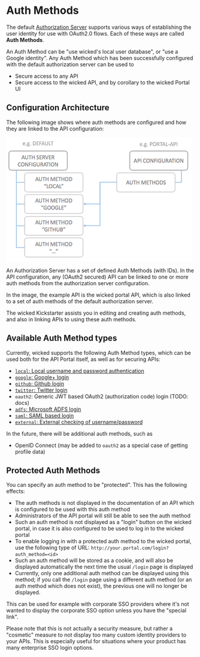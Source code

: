 # Auth Methods

The default [Authorization Server](authorization-servers.md) supports various ways of establishing the user identity for use with OAuth2.0 flows. Each of these ways are called **Auth Methods**.

An Auth Method can be "use wicked's local user database", or "use a Google identity". Any Auth Method which has been successfully configured with the default authorization server can be used to

* Secure access to any API
* Secure access to the wicked API, and by corollary to the wicked Portal UI

## Configuration Architecture

The following image shows where auth methods are configured and how they are linked to the API configuration:

![Auth Method configuration](images/auth-method-config.png)

An Authorization Server has a set of defined Auth Methods (with IDs). In the API configuration, any (OAuth2 secured) API can be linked to one or more auth methods from the authorization server configuration.

In the image, the example API is the wicked portal API, which is also linked to a set of auth methods of the default authorization server.

The wicked Kickstarter assists you in editing and creating auth methods, and also in linking APIs to using these auth methods.

## Available Auth Method types

Currently, wicked supports the following Auth Method types, which can be used both for the API Portal itself, as well as for securing APIs:

* [`local`: Local username and password authentication](auth-local.md)
* [`google`: Google+ login](auth-google.md)
* [`github`: Github login](auth-github.md)
* [`twitter`: Twitter login](auth-twitter.md)
* `oauth2`: Generic JWT based OAuth2 (authorization code) login (TODO: docs)
* [`adfs`: Microsoft ADFS login](auth-adfs.md)
* [`saml`: SAML based login](auth-saml.md)
* [`external`: External checking of username/password](auth-external.md)

In the future, there will be additional auth methods, such as 

* OpenID Connect (may be added to `oauth2` as a special case of getting profile data)

## Protected Auth Methods

You can specify an auth method to be "protected". This has the following effects:

* The auth methods is not displayed in the documentation of an API which is configured to be used with this auth method
* Administrators of the API portal will still be able to see the auth method
* Such an auth method is not displayed as a "login" button on the wicked portal, in case it is also configured to be used to log in to the wicked portal
* To enable logging in with a protected auth method to the wicked portal, use the following type of URL: `http://your.portal.com/login?auth_method=<id>`
* Such an auth method will be stored as a cookie, and will also be displayed automatically the next time the usual `/login` page is displayed
* Currently, only one additional auth method can be displayed using this method; if you call the `/login` page using a different auth method (or an auth method which does not exist), the previous one will no longer be displayed.

This can be used for example with corporate SSO providers where it's not wanted to display the corporate SSO option unless you have the "special link".

Please note that this is not actually a security measure, but rather a "cosmetic" measure to not display too many custom identity providers to your APIs. This is especially useful for situations where your product has many enterprise SSO login options.
